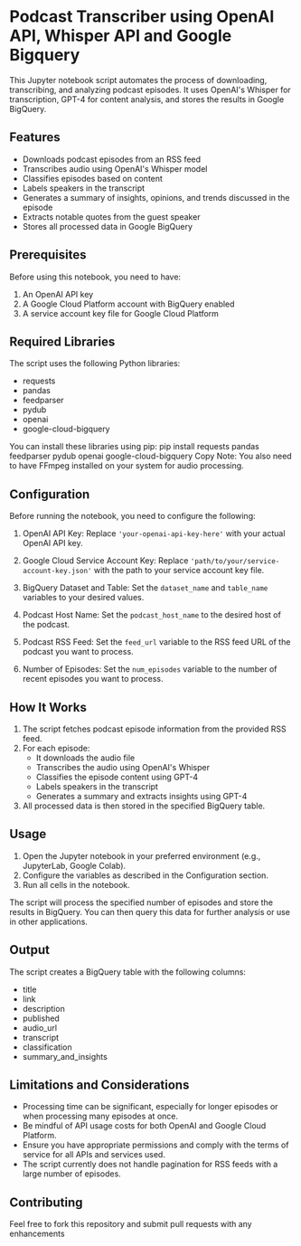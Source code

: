 # Podcast Transcriber using OpenAI API, Whisper API and Google Bigquery

This Jupyter notebook script automates the process of downloading, transcribing, and analyzing podcast episodes. 
It uses OpenAI's Whisper for transcription, GPT-4 for content analysis, and stores the results in Google BigQuery.

## Features

- Downloads podcast episodes from an RSS feed
- Transcribes audio using OpenAI's Whisper model
- Classifies episodes based on content
- Labels speakers in the transcript
- Generates a summary of insights, opinions, and trends discussed in the episode
- Extracts notable quotes from the guest speaker
- Stores all processed data in Google BigQuery

## Prerequisites

Before using this notebook, you need to have:

1. An OpenAI API key
2. A Google Cloud Platform account with BigQuery enabled
3. A service account key file for Google Cloud Platform

## Required Libraries

The script uses the following Python libraries:

- requests
- pandas
- feedparser
- pydub
- openai
- google-cloud-bigquery

You can install these libraries using pip:
pip install requests pandas feedparser pydub openai google-cloud-bigquery
Copy
Note: You also need to have FFmpeg installed on your system for audio processing.

## Configuration

Before running the notebook, you need to configure the following:

1. OpenAI API Key:
   Replace `'your-openai-api-key-here'` with your actual OpenAI API key.

2. Google Cloud Service Account Key:
   Replace `'path/to/your/service-account-key.json'` with the path to your service account key file.

3. BigQuery Dataset and Table:
   Set the `dataset_name` and `table_name` variables to your desired values.

4. Podcast Host Name:
   Set the `podcast_host_name` to the desired host of the podcast.

6. Podcast RSS Feed:
   Set the `feed_url` variable to the RSS feed URL of the podcast you want to process.

7. Number of Episodes:
   Set the `num_episodes` variable to the number of recent episodes you want to process.

## How It Works

1. The script fetches podcast episode information from the provided RSS feed.
2. For each episode:
   - It downloads the audio file
   - Transcribes the audio using OpenAI's Whisper
   - Classifies the episode content using GPT-4
   - Labels speakers in the transcript
   - Generates a summary and extracts insights using GPT-4
3. All processed data is then stored in the specified BigQuery table.

## Usage

1. Open the Jupyter notebook in your preferred environment (e.g., JupyterLab, Google Colab).
2. Configure the variables as described in the Configuration section.
3. Run all cells in the notebook.

The script will process the specified number of episodes and store the results in BigQuery. You can then query this data for further analysis or use in other applications.

## Output

The script creates a BigQuery table with the following columns:

- title
- link
- description
- published
- audio_url
- transcript
- classification
- summary_and_insights

## Limitations and Considerations

- Processing time can be significant, especially for longer episodes or when processing many episodes at once.
- Be mindful of API usage costs for both OpenAI and Google Cloud Platform.
- Ensure you have appropriate permissions and comply with the terms of service for all APIs and services used.
- The script currently does not handle pagination for RSS feeds with a large number of episodes.

## Contributing

Feel free to fork this repository and submit pull requests with any enhancements
